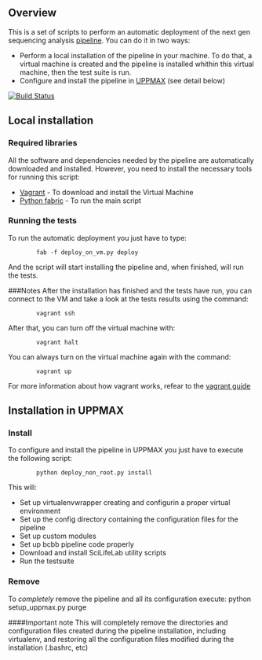 ## Overview

This is a set of scripts to perform an automatic deployment of the next gen sequencing analysis [pipeline][o1]. You can do it in two ways:
* Perform a local installation of the pipeline in your machine. To do that, a virtual machine is created and the pipeline is installed whithin this virtual machine, then the test suite is run.
* Configure and install the pipeline in [UPPMAX][o5] (see detail below)

[![Build Status](https://secure.travis-ci.org/guillermo-carrasco/bcbio-nextgen-deploy.png)](http://travis-ci.org/guillermo-carrasco/bcbio-nextgen-deploy)

## Local installation

### Required libraries

All the software and dependencies needed by the pipeline are automatically downloaded and installed. However, you need to install the necessary tools for running this script:
* [Vagrant][o2] - To download and install the Virtual Machine
* [Python fabric][o3] - To run the main script

### Running the tests
To run the automatic deployment you just have to type:

            fab -f deploy_on_vm.py deploy

And the script will start installing the pipeline and, when finished, will run the tests.

###Notes
After the installation has finished and the tests have run, you can connect to the VM and take a look at the tests results using the command:

            vagrant ssh

After that, you can turn off the virtual machine with:

            vagrant halt

You can always turn on the virtual machine again with the command:

            vagrant up

For more information about how vagrant works, refear to the [vagrant guide][o4]

## Installation in UPPMAX

### Install

To configure and install the pipeline in UPPMAX you just have to execute the following script:

            python deploy_non_root.py install

This will:
* Set up virtualenvwrapper creating and configurin a proper virtual environment
* Set up the config directory containing the configuration files for the pipeline
* Set up custom modules
* Set up bcbb pipeline code properly
* Download and install SciLifeLab utility scripts
* Run the testsuite

### Remove

To *completely* remove the pipeline and all its configuration execute:
            python setup_uppmax.py purge

####Important note
This will completely remove the directories and configuration files created during the pipeline installation, including virtualenv, and restoring all the configuration files modified during the installation (.bashrc, etc)

[o1]: https://github.com/chapmanb/bcbb/tree/master/nextgen
[o2]: http://vagrantup.com/
[o3]: http://docs.fabfile.org/en/1.4.3/index.html
[o4]: http://vagrantup.com/v1/docs/getting-started/index.html
[o5]: http://www.uppmax.uu.se/
